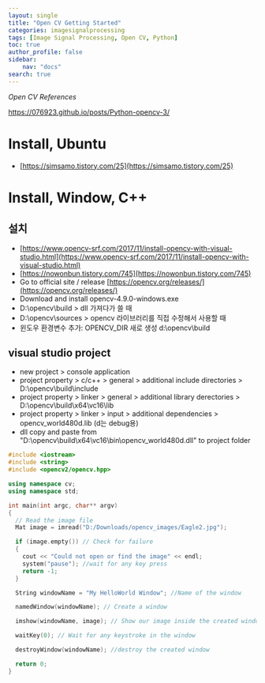 ```yaml
---
layout: single
title: "Open CV Getting Started"
categories: imagesignalprocessing
tags: [Image Signal Processing, Open CV, Python]
toc: true
author_profile: false
sidebar:
    nav: "docs"
search: true
---
```


*Open CV References*

https://076923.github.io/posts/Python-opencv-3/

# Install, Ubuntu
- [https://simsamo.tistory.com/25](https://simsamo.tistory.com/25)

# Install, Window, C++
## 설치
- [https://www.opencv-srf.com/2017/11/install-opencv-with-visual-studio.html](https://www.opencv-srf.com/2017/11/install-opencv-with-visual-studio.html)
- [https://nowonbun.tistory.com/745](https://nowonbun.tistory.com/745)
- Go to official site / release [https://opencv.org/releases/](https://opencv.org/releases/)
- Download and install opencv-4.9.0-windows.exe
- D:\opencv\build > dll 가져다가 쓸 때
- D:\opencv\sources > opencv 라이브러리를 직접 수정해서 사용할 때
- 윈도우 환경변수 추가: OPENCV_DIR 새로 생성 d:\opencv\build
## visual studio project
- new project > console application
- project property > c/c++ > general > additional include directories > D:\opencv\build\include
- project property > linker > general > additional library derectories > D:\opencv\build\x64\vc16\lib
- project property > linker > input > additional dependencies > opencv_world480d.lib (d는 debug용)
- dll copy and paste from "D:\opencv\build\x64\vc16\bin\opencv_world480d.dll" to project folder


```cpp
#include <iostream>
#include <string>
#include <opencv2/opencv.hpp>

using namespace cv;
using namespace std;

int main(int argc, char** argv)
{
  // Read the image file
  Mat image = imread("D:/Downloads/opencv_images/Eagle2.jpg");

  if (image.empty()) // Check for failure
  {
    cout << "Could not open or find the image" << endl;
    system("pause"); //wait for any key press
    return -1;
  }

  String windowName = "My HelloWorld Window"; //Name of the window

  namedWindow(windowName); // Create a window

  imshow(windowName, image); // Show our image inside the created window.

  waitKey(0); // Wait for any keystroke in the window

  destroyWindow(windowName); //destroy the created window

  return 0;
}
```